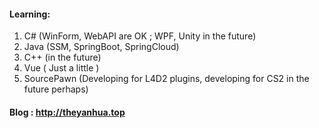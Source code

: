 #### Learning:

1. C#  (WinForm, WebAPI are OK ;  WPF, Unity in the future)
2. Java  (SSM, SpringBoot, SpringCloud)
3. C++  (in the future)
4. Vue ( Just a little )
5. SourcePawn (Developing for L4D2 plugins,  developing for CS2 in the future perhaps)



#### Blog : http://theyanhua.top
